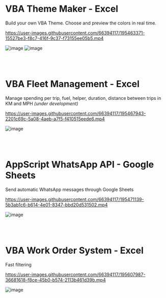 # VBA Theme Maker - Excel

Build your own VBA Theme. Choose and preview the colors in real time.

https://user-images.githubusercontent.com/66394117/195463371-15527be3-f8c7-416f-9c37-f73155ee05b5.mp4

![image](https://user-images.githubusercontent.com/66394117/195460488-511700f1-0c79-4101-b376-6343385d8cdd.png)
![image](https://user-images.githubusercontent.com/66394117/195460396-64c23b02-51ea-4b1b-9d9f-812e6d0d2bb2.png)


<br><br>


# VBA Fleet Management - Excel

Manage spending per trip, fuel, helper, duration, distance between trips in KM and MPH *(under development)*

https://user-images.githubusercontent.com/66394117/195467943-2201c69c-5a08-4aeb-a7f5-f410515eede6.mp4

![image](https://user-images.githubusercontent.com/66394117/195468519-7aa94f04-4629-4cd9-8d6e-109a5a9598a2.png)


<br><br>


# AppScript WhatsApp API - Google Sheets

Send automatic WhatsApp messages through Google Sheets

https://user-images.githubusercontent.com/66394117/195471139-5b3ab1c6-b614-4e01-8347-bbd20d531502.mp4

![image](https://user-images.githubusercontent.com/66394117/195469726-fe241e41-4695-47f1-a0ad-58bb6d361119.png)


<br><br>


# VBA Work Order System - Excel

Fast filtering

https://user-images.githubusercontent.com/66394117/195607987-36681618-f8ce-45b0-b574-2113b461d39b.mp4

![image](https://user-images.githubusercontent.com/66394117/195612286-27c22618-ec26-4258-a140-591be9c3b0ae.png)

